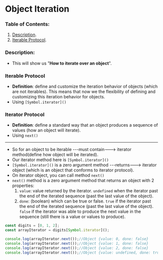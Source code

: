 # Object Iteration

### Table of Contents:

1. [Description](#description).
2. [Iterable Protocol](#iterable-protocol).

### Description:

- This will show us "**How to iterate over an object**".

### Iterable Protocol

- **Definition**: define and customize the iteration behavior of objects (which are not iterables). This means that now we the flexibility of defining and customizing this iteration behavior for objects.
- Using `[Symbol.iterator]()`


### Iterator Protocol

- **Definition**: define a standard way that an object produces a sequence of values (how an object will iterate).
- Using `next()`

----------------------------


- So for an object to be iterable ---must contain---> iterator method(define how object will be iterated).
- Our iterator method here is `[Symbol.iterator]()`
- `[Symbol.iterator]()` is a zero argument method ---returns---> iterator object (which is an object that conforms to iterator protocol).
- On iterator object, you can call method `next()`
- `next()` method is a zero argument method that returns an object with 2 properties:
    1. `value`: value returned by the iterator. `undefined` when the iterator past the end of the iterated sequence (past the last value of the object).
    2. `done`: (boolean) which can be true or false. `true` if the iterator past the end of the iterated sequence (past the last value of the object). `false` if the iterator was able to produce the next value in the sequence (still there is a value or values to produce).


```javascript
const digits = [0, 1, 2];
const arrayIterator = digits[Symbol.iterator]();

console.log(arrayIterator.next());//Object {value: 0, done: false}
console.log(arrayIterator.next());//Object {value: 1, done: false}
console.log(arrayIterator.next());//Object {value: 2, done: false}
console.log(arrayIterator.next());//Object {value: undefined, done: true}
```


